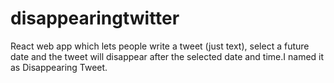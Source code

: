 # disappearingtwitter
React web app which lets people write a tweet (just text), select a future date and the tweet will disappear after the selected date and time.I named it as Disappearing Tweet.
